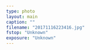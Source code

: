 ```yaml
---
type: photo
layout: main
caption: ""
filename: "20171116223416.jpg"
fstop: "Unknown"
exposure: "Unknown"
---
```

